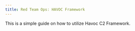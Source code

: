 ```yaml
---
title: Red Team Ops: HAVOC Framework
---
```

This is a simple guide on how to utilize Havoc C2 Framework.
